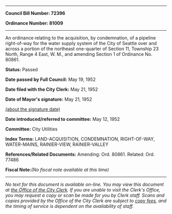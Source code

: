 

********

**Council Bill Number: 72396**
   
**Ordinance Number: 81009**
********

 An ordinance relating to the acquisition, by condemnation, of a pipeline right-of-way for the water supply system of the City of Seattle over and across a portion of the northeast one-quarter of Section 11, Township 23 North, Range 4 East, W. M., and amending Section 1 of Ordinance No. 80861.

**Status:** Passed
   
**Date passed by Full Council:** May 19, 1952
   
**Date filed with the City Clerk:** May 21, 1952
   
**Date of Mayor's signature:** May 21, 1952
   
[(about the signature date)](/~public/approvaldate.htm)
   
   
   
**Date introduced/referred to committee:** May 12, 1952
   
**Committee:** City Utilities
   
   
**Index Terms:** LAND-ACQUISITION, CONDEMNATION, RIGHT-OF-WAY, WATER-MAINS, RAINIER-VIEW, RAINIER-VALLEY

**References/Related Documents:** Amending: Ord. 80861. Related: Ord. 77486

**Fiscal Note:**_(No fiscal note available at this time)_
********

_No text for this document is available on-line. You may view this document at [the Office of the City Clerk](http://www.seattle.gov/leg/clerk/contactUs.htm). If you are unable to visit the Clerk's Office, you may request a copy or scan be made for you by Clerk staff. Scans and copies provided by the Office of the City Clerk are subject to [copy fees](http://clerk.seattle.gov/~public/clerkfees.htm), and the timing of service is dependent on the availability of staff._

